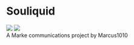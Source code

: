 # Souliquid
<img src="http://marke360.co/img/logo.png" />
<img src="http://marke360.co/img/biglogo.png" />
<br/>
A Marke communications project by Marcus1010
